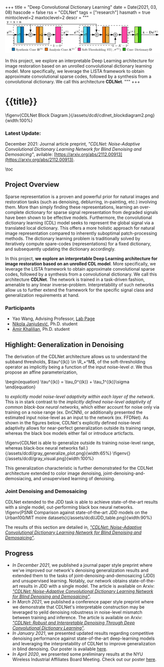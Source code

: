 +++
title = "Deep Convolutional Dictionary Learning"
date = Date(2021, 03, 08)
hascode = false
rss = "CDLNet"
tags = ["research"]
hasmath = true
mintoclevel=2
maxtoclevel=2
descr = """![](/assets/dcdl/cdlnet_blockdiagram2.png)

In this project, we explore an interpretable Deep Learning architecture for
image restoration based on an unrolled convolutional dictionary learning model.
More specifically, we leverage the LISTA framework to obtain approximate
convolutional sparse codes, followed by a synthesis from a convolutional
dictionary. We call this architecture **CDLNet**. 
"""
+++

# {{title}}

\figenv{CDLNet Block Diagram.}{/assets/dcdl/cdlnet_blockdiagram2.png}{width:100%}

### Latest Update:
December 2021: Journal article preprint, 
*"CDLNet: Noise-Adaptive Convolutional Dictionary Learning Network for Blind Denoising and Demosaicing"*, avilable: [https://arxiv.org/abs/2112.00913](https://arxiv.org/abs/2112.00913).

\toc

## Project Overview
Sparse representation is a proven and powerful prior for natural images and
restoration tasks (such as denoising, deblurring, in-painting, etc.) involving
them. More than simply finding these representations, learning an over-complete
dictionary for sparse signal representation from degraded signals have been
shown to be effective models. Furthermore, the convolutional dictionary learning
(CDL) model seeks to represent the global signal via a translated local
dictionary. This offers a more holistic approach for natural image
representation compared to inherently suboptimal patch-processing methods. The
dictionary learning problem is traditionally solved by iteratively compute
spare-codes (representations) for a fixed dictionary, and subsequently updating
the dictionary accordingly. 

In this project, **we explore an interpretable Deep
Learning architecture for image restoration based on an unrolled CDL model**. More
specifically, we leverage the LISTA framework to obtain approximate
convolutional sparse codes, followed by a synthesis from a convolutional
dictionary. We call this architecture **CDLNet**. The network is trained in a
task-driven fashion, amenable to any linear inverse-problem. Interpretability of
such networks allow us to further extend the framework for the specific signal
class and generalization requirements at hand.

### Participants
- Yao Wang, Advising Professor, [Lab Page](https://wp.nyu.edu/videolab/)
- [Nikola Janjušević](https://nikopj.github.io), Ph.D. student
- [Amir Khalilian](https://amirhkhalilian.github.io/), Ph.D. student

## Highlight: Generalization in Denoising
The derivation of the CDLNet architecture allows us to understand the subband
thresholds, $\tau^{(k)} \in \R_+^M$, of the soft-thresholding operator as
implicitly being a function of the input noise-level $\sigma$. We thus propose an affine parameterization,

\begin{equation}
\tau^{(k)} = \tau_0^{(k)} + \tau_1^{(k)}\sigma
\end{equation}

to *explicitly model noise-level adaptivity within each layer of the network*.
This is in stark contrast to the *implicitly defined noise-level adaptivity of
common black-box neural networks*, which either account for noise only via
training on a noise range (ex. DnCNN), or additionally presented the estimated
input noise-level as an input to the network (ex. FFDNet). As shown in the
figures below, CDLNet's explicitly defined noise-level adaptivity allows for
near-perfect generalization outside its training range, whereas the black box
models either fail or introduce articfacts.

\figenv{CDLNet is able to generalize outside its training noise-level range,
whereas black-box neural networks fail.}{/assets/dcdl/gray_generalize_plot.png}{width:65%}
\figenv{}{/assets/dcdl/gray_visual.png}{width:100%}

This generalization characteristic is further demonstrated for the CDLNet
architecture extended to color image denoising,
joint-denoising-and-demosiacing, and unsupervised learning of denoising.

### Joint Denoising and Demosaicing
CDLNet extended to the JDD task is able to achieve state-of-the-art results with a single model, out-performing black box neural networks.
\figenv{PSNR Comparison against state-of-the-art JDD models on the Urban100/MIT moire datasets}{/assets/dcdl/JDD_table.png}{width:90%}

The results of this section are detailed in, [*"CDLNet: Noise-Adaptive Convolutional Dictionary Learning Network for Blind Denoising and Demosaicing"*](https://arxiv.org/abs/2112.00913).

## Progress
- *In December 2021*, we published a journal paper style preprint where we've improved our 
  network's denoising generalization results and extended them to the tasks of joint-denoising-and-demosaicing (JDD) 
  and unsupervised learning. Notably, our network obtains state-of-the-art results in JDD with a single model.
  The article is available on Arxiv: [*"CDLNet: Noise-Adaptive Convolutional Dictionary Learning Network for Blind Denoising and Demosaicing"*](https://arxiv.org/abs/2112.00913).
- *In March 2021*, we published a conference paper style preprint where we demonstrate
  that CDLNet's interpretable construction may be leveraged to yeild denoising robustness
  in noise-level mismatch between training and inference. The article is available on Arxiv: 
  [*"CDLNet: Robust and Interpretable Denoising Through Deep Convolutional Dictionary Learning"*](https://arxiv.org/abs/2103.04779).
- *In January 2021*, we presented updated results regarding 
  competitive denoising performance against state-of-the-art deep-learning
  models and leveraging the interpretability of CDLNet to improve generalization in
  blind denoising. Our poster is available
  [here](/assets/dcdl/CDLNetPosterWireless21.pdf).
- *In April 2020*, we presented some preliminary results at the NYU Wireless
  Industrial Affiliates Board Meeting. Check out our poster
  [here](/assets/dcdl/CDLNetPosterWireless20.pdf).

